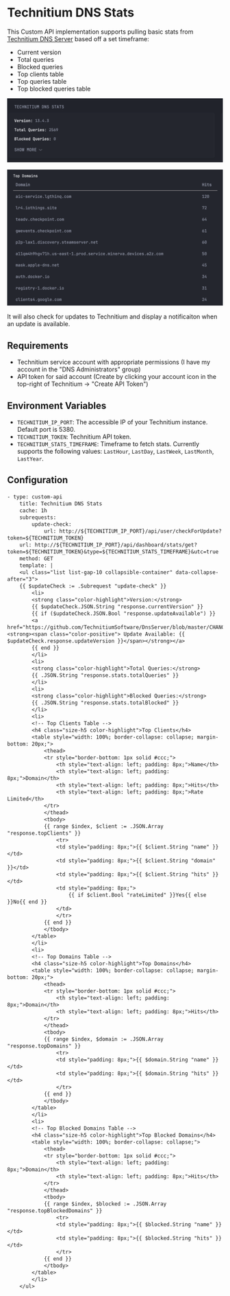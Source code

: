 # Technitium DNS Stats

This Custom API implementation supports pulling basic stats from [Technitium DNS Server](https://technitium.com/dns/) based off a set timeframe:
- Current version
- Total queries
- Blocked queries
- Top clients table
- Top queries table
- Top blocked queries table

![Collapsed widget](preview.png)

![Table example](preview_table.png)

It will also check for updates to Technitium and display a notificaiton when an update is available.

## Requirements

- Technitium service account with appropriate permissions (I have my account in the "DNS Administrators" group)
- API token for said account (Create by clicking your account icon in the top-right of Technitium -> "Create API Token")

## Environment Variables

- `TECHNITIUM_IP_PORT`: The accessible IP of your Technitium instance. Default port is 5380.
- `TECHNITIUM_TOKEN`: Technitium API token.
- `TECHNITIUM_STATS_TIMEFRAME`: Timeframe to fetch stats. Currently supports the following values: `LastHour`, `LastDay`, `LastWeek`, `LastMonth`, `LastYear`.

## Configuration

```
- type: custom-api
    title: Technitium DNS Stats
    cache: 1h
    subrequests:
        update-check:
            url: http://${TECHNITIUM_IP_PORT}/api/user/checkForUpdate?token=${TECHNITIUM_TOKEN}
    url: http://${TECHNITIUM_IP_PORT}/api/dashboard/stats/get?token=${TECHNITIUM_TOKEN}&type=${TECHNITIUM_STATS_TIMEFRAME}&utc=true
    method: GET
    template: |
    <ul class="list list-gap-10 collapsible-container" data-collapse-after="3">
    {{ $updateCheck := .Subrequest "update-check" }}
        <li>
        <strong class="color-highlight">Version:</strong>
        {{ $updateCheck.JSON.String "response.currentVersion" }}
        {{ if ($updateCheck.JSON.Bool "response.updateAvailable") }}
        <a href="https://github.com/TechnitiumSoftware/DnsServer/blob/master/CHANGELOG.md"><strong><span class="color-positive"> Update Available: {{ $updateCheck.response.updateVersion }}</span></strong></a>
        {{ end }}
        </li>
        <li>
        <strong class="color-highlight">Total Queries:</strong>
        {{ .JSON.String "response.stats.totalQueries" }}
        </li>
        <li>
        <strong class="color-highlight">Blocked Queries:</strong>
        {{ .JSON.String "response.stats.totalBlocked" }}
        </li>
        <li>
        <!-- Top Clients Table -->
        <h4 class="size-h5 color-highlight">Top Clients</h4>
        <table style="width: 100%; border-collapse: collapse; margin-bottom: 20px;">
            <thead>
            <tr style="border-bottom: 1px solid #ccc;">
                <th style="text-align: left; padding: 8px;">Name</th>
                <th style="text-align: left; padding: 8px;">Domain</th>
                <th style="text-align: left; padding: 8px;">Hits</th>
                <th style="text-align: left; padding: 8px;">Rate Limited</th>
            </tr>
            </thead>
            <tbody>
            {{ range $index, $client := .JSON.Array "response.topClients" }}
                <tr>
                <td style="padding: 8px;">{{ $client.String "name" }}</td>
                <td style="padding: 8px;">{{ $client.String "domain" }}</td>
                <td style="padding: 8px;">{{ $client.String "hits" }}</td>
                <td style="padding: 8px;">
                    {{ if $client.Bool "rateLimited" }}Yes{{ else }}No{{ end }}
                </td>
                </tr>
            {{ end }}
            </tbody>
        </table>
        </li>
        <li>
        <!-- Top Domains Table -->
        <h4 class="size-h5 color-highlight">Top Domains</h4>
        <table style="width: 100%; border-collapse: collapse; margin-bottom: 20px;">
            <thead>
            <tr style="border-bottom: 1px solid #ccc;">
                <th style="text-align: left; padding: 8px;">Domain</th>
                <th style="text-align: left; padding: 8px;">Hits</th>
            </tr>
            </thead>
            <tbody>
            {{ range $index, $domain := .JSON.Array "response.topDomains" }}
                <tr>
                <td style="padding: 8px;">{{ $domain.String "name" }}</td>
                <td style="padding: 8px;">{{ $domain.String "hits" }}</td>
                </tr>
            {{ end }}
            </tbody>
        </table>
        </li>
        <li>
        <!-- Top Blocked Domains Table -->
        <h4 class="size-h5 color-highlight">Top Blocked Domains</h4>
        <table style="width: 100%; border-collapse: collapse;">
            <thead>
            <tr style="border-bottom: 1px solid #ccc;">
                <th style="text-align: left; padding: 8px;">Domain</th>
                <th style="text-align: left; padding: 8px;">Hits</th>
            </tr>
            </thead>
            <tbody>
            {{ range $index, $blocked := .JSON.Array "response.topBlockedDomains" }}
                <tr>
                <td style="padding: 8px;">{{ $blocked.String "name" }}</td>
                <td style="padding: 8px;">{{ $blocked.String "hits" }}</td>
                </tr>
            {{ end }}
            </tbody>
        </table>
        </li>
    </ul>
```
